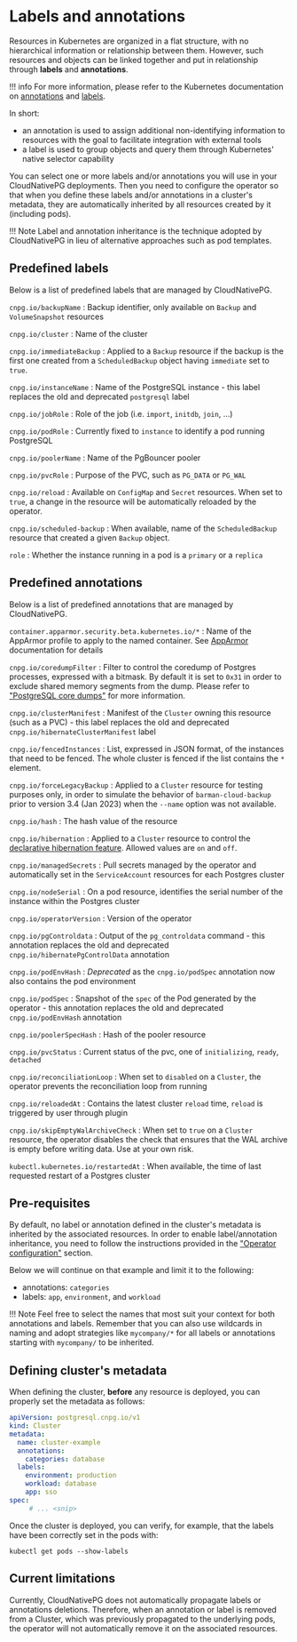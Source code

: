 # Labels and annotations

Resources in Kubernetes are organized in a flat structure, with no hierarchical
information or relationship between them. However, such resources and objects
can be linked together and put in relationship through **labels** and
**annotations**.

!!! info
    For more information, please refer to the Kubernetes documentation on
    [annotations](https://kubernetes.io/docs/concepts/overview/working-with-objects/annotations/) and
    [labels](https://kubernetes.io/docs/concepts/overview/working-with-objects/labels/).

In short:

- an annotation is used to assign additional non-identifying information to
  resources with the goal to facilitate integration with external tools
- a label is used to group objects and query them through Kubernetes' native
  selector capability

You can select one or more labels and/or annotations you will use
in your CloudNativePG deployments. Then you need to configure the operator
so that when you define these labels and/or annotations in a cluster's metadata,
they are automatically inherited by all resources created by it (including pods).

!!! Note
    Label and annotation inheritance is the technique adopted by CloudNativePG
    in lieu of alternative approaches such as pod templates.

## Predefined labels

Below is a list of predefined labels that are managed by CloudNativePG.

`cnpg.io/backupName`
:   Backup identifier, only available on `Backup` and `VolumeSnapshot`
    resources

`cnpg.io/cluster`
:   Name of the cluster

`cnpg.io/immediateBackup`
:   Applied to a `Backup` resource if the backup is the first one created from
    a `ScheduledBackup` object having `immediate` set to `true`.

`cnpg.io/instanceName`
:   Name of the PostgreSQL instance - this label replaces the old and
    deprecated `postgresql` label

`cnpg.io/jobRole`
:   Role of the job (i.e. `import`, `initdb`, `join`, ...)

`cnpg.io/podRole`
:   Currently fixed to `instance` to identify a pod running PostgreSQL

`cnpg.io/poolerName`
:   Name of the PgBouncer pooler

`cnpg.io/pvcRole`
:   Purpose of the PVC, such as `PG_DATA` or `PG_WAL`

`cnpg.io/reload`
:   Available on `ConfigMap` and `Secret` resources. When set to `true`,
    a change in the resource will be automatically reloaded by the operator.

`cnpg.io/scheduled-backup`
:   When available, name of the `ScheduledBackup` resource that created a given
    `Backup` object.

`role`
:   Whether the instance running in a pod is a `primary` or a `replica`

## Predefined annotations

Below is a list of predefined annotations that are managed by CloudNativePG.

`container.apparmor.security.beta.kubernetes.io/*`
:   Name of the AppArmor profile to apply to the named container.
    See [AppArmor](security.md#restricting-pod-access-using-apparmor)
    documentation for details

`cnpg.io/coredumpFilter`
:   Filter to control the coredump of Postgres processes, expressed with a
    bitmask. By default it is set to `0x31` in order to exclude shared memory
    segments from the dump. Please refer to ["PostgreSQL core dumps"](troubleshooting.md#postgresql-core-dumps)
    for more information.

`cnpg.io/clusterManifest`
:   Manifest of the `Cluster` owning this resource (such as a PVC) - this label
    replaces the old and deprecated `cnpg.io/hibernateClusterManifest` label

`cnpg.io/fencedInstances`
:   List, expressed in JSON format, of the instances that need to be fenced.
    The whole cluster is fenced if the list contains the `*` element.

`cnpg.io/forceLegacyBackup`
:   Applied to a `Cluster` resource for testing purposes only, in order to
    simulate the behavior of `barman-cloud-backup` prior to version 3.4 (Jan 2023)
    when the `--name` option was not available.

`cnpg.io/hash`
:   The hash value of the resource

`cnpg.io/hibernation`
:   Applied to a `Cluster` resource to control the [declarative hibernation feature](declarative_hibernation.md).
    Allowed values are `on` and `off`.

`cnpg.io/managedSecrets`
:   Pull secrets managed by the operator and automatically set in the
    `ServiceAccount` resources for each Postgres cluster

`cnpg.io/nodeSerial`
:   On a pod resource, identifies the serial number of the instance within the
    Postgres cluster

`cnpg.io/operatorVersion`
:   Version of the operator

`cnpg.io/pgControldata`
:   Output of the `pg_controldata` command - this annotation replaces the old and
    deprecated `cnpg.io/hibernatePgControlData` annotation

`cnpg.io/podEnvHash`
:   *Deprecated* as the `cnpg.io/podSpec` annotation now also contains the pod environment

`cnpg.io/podSpec`
:   Snapshot of the `spec` of the Pod generated by the operator - this annotation replaces
    the old and deprecated `cnpg.io/podEnvHash` annotation

`cnpg.io/poolerSpecHash`
:   Hash of the pooler resource

`cnpg.io/pvcStatus`
:   Current status of the pvc, one of `initializing`, `ready`, `detached`

`cnpg.io/reconciliationLoop`
:   When set to `disabled` on a `Cluster`, the operator prevents the
    reconciliation loop from running

`cnpg.io/reloadedAt`
:   Contains the latest cluster `reload` time, `reload` is triggered by user through plugin

`cnpg.io/skipEmptyWalArchiveCheck`
:   When set to `true` on a `Cluster` resource, the operator disables the check
    that ensures that the WAL archive is empty before writing data. Use at your own
    risk.

`kubectl.kubernetes.io/restartedAt`
:  When available, the time of last requested restart of a Postgres cluster

## Pre-requisites

By default, no label or annotation defined in the cluster's metadata is
inherited by the associated resources.
In order to enable label/annotation inheritance, you need to follow the
instructions provided in the ["Operator configuration"](operator_conf.md) section.

Below we will continue on that example and limit it to the following:

- annotations: `categories`
- labels: `app`, `environment`, and `workload`

!!! Note
    Feel free to select the names that most suit your context for both
    annotations and labels. Remember that you can also use wildcards
    in naming and adopt strategies like `mycompany/*` for all labels
    or annotations starting with `mycompany/` to be inherited.

## Defining cluster's metadata

When defining the cluster, **before** any resource is deployed, you can
properly set the metadata as follows:

```yaml
apiVersion: postgresql.cnpg.io/v1
kind: Cluster
metadata:
  name: cluster-example
  annotations:
    categories: database
  labels:
    environment: production
    workload: database
    app: sso
spec:
     # ... <snip>
```

Once the cluster is deployed, you can verify, for example, that the labels
have been correctly set in the pods with:

```shell
kubectl get pods --show-labels
```

## Current limitations

Currently, CloudNativePG does not automatically propagate labels or
annotations deletions. Therefore, when an annotation or label is removed from
a Cluster, which was previously propagated to the underlying pods, the operator
will not automatically remove it on the associated resources.
